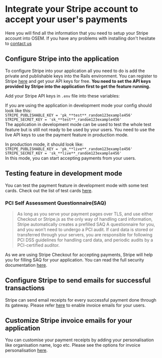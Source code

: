 # Integrate your Stripe account to accept your user's payments
Here you will find all the information that you need to setup your Stripe account into OSEM.
If you have any problems with installing don't hesitate to [contact us](https://github.com/openSUSE/osem#contact)

## Configure Stripe into the application
To configure Stripe into your application all you need to do is add the private and publishable keys into the Rails environment.
You can register to Stripe [here](https://dashboard.stripe.com/register) and get your API keys for free.
**You need to set the API keys provided by Stripe into the application first to get the feature running.**

Add your Stripe API keys in `.env` file into these variables:

If you are using the application in development mode your config should look like this:  
  `STRIPE_PUBLISHABLE_KEY = 'pk_**test**_random123example456'`  
  `STRIPE_SECRET_KEY = 'sk_**test**_random123example456'`  
The application in development mode can be used to test the whole test feature but is still not ready to be used by your users.
You need to use the live API keys to use the payment feature in production mode.

In production mode, it should look like:  
  `STRIPE_PUBLISHABLE_KEY = 'pk_**live**_random123example456'`  
  `STRIPE_SECRET_KEY = 'sk_**live**_random123example456'`  
In this mode, you can start accepting payments from your users.

## Testing feature in development mode
You can test the payment feature in development mode with some test cards.
Check out the list of test cards [here](https://stripe.com/docs/testing#cards).

### PCI Self Assessment Questionnaire(SAQ)
> As long as you serve your payment pages over TLS, and use either Checkout or Stripe.js
> as the only way of handling card information, Stripe automatically creates a prefilled SAQ A questionnaire for you,
> and you won’t need to undergo a PCI audit. If card data is stored or transferred through your servers,
> you are responsible for following PCI DSS guidelines for handling card data, and periodic audits by a PCI-certified auditor.

As we are using Stripe Checkout for accepting payments, Stripe will help you for filling SAQ for your application.
You can read the full security documentation [here](https://stripe.com/docs/security).

## Configure Stripe to send emails for successful transactions
Stripe can send email receipts for every successful payment done through its gateway.
Please refer [here](https://dashboard.stripe.com/account/emails) to enable invoice emails for your users.

## Customize Stripe invoice emails for your application
You can customise your payment receipts by adding your personalisation like organisation name, logo etc.
Please see the options for invoice personalisation [here](https://dashboard.stripe.com/account/public).
